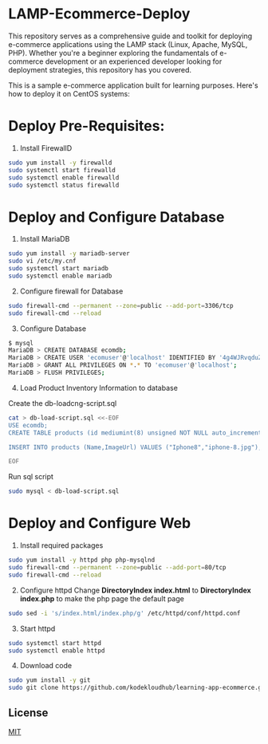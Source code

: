 # LAMP-Ecommerce-Deploy
This repository serves as a comprehensive guide and toolkit for deploying e-commerce applications using the LAMP stack (Linux, Apache, MySQL, PHP). Whether you're a beginner exploring the fundamentals of e-commerce development or an experienced developer looking for deployment strategies, this repository has you covered.

This is a sample e-commerce application built for learning purposes.
Here's how to deploy it on CentOS systems:

# Deploy Pre-Requisites:
1. Install FirewallD

 ```bash
sudo yum install -y firewalld
sudo systemctl start firewalld
sudo systemctl enable firewalld
sudo systemctl status firewalld
```  

# Deploy and Configure Database
1. Install MariaDB

```bash
sudo yum install -y mariadb-server
sudo vi /etc/my.cnf
sudo systemctl start mariadb
sudo systemctl enable mariadb
``` 
2. Configure firewall for Database


```bash
sudo firewall-cmd --permanent --zone=public --add-port=3306/tcp
sudo firewall-cmd --reload
```
3. Configure Database

```bash
$ mysql
MariaDB > CREATE DATABASE ecomdb;
MariaDB > CREATE USER 'ecomuser'@'localhost' IDENTIFIED BY '4g4WJRvqduZ0XMkP168YhFbq';
MariaDB > GRANT ALL PRIVILEGES ON *.* TO 'ecomuser'@'localhost';
MariaDB > FLUSH PRIVILEGES;
```
4. Load Product Inventory Information to database

Create the db-loadcng-script.sql

```bash
cat > db-load-script.sql <<-EOF
USE ecomdb;
CREATE TABLE products (id mediumint(8) unsigned NOT NULL auto_increment,Name varchar(255) default NULL,ImageUrl varchar(255) default NULL,PRIMARY KEY (id)) AUTO_INCREMENT=1;

INSERT INTO products (Name,ImageUrl) VALUES ("Iphone8","iphone-8.jpg"),("Iphone10","iphone-10.jpg"),("Iphone11","iphone-11.jpg"),("Iphone12","iphone-12.jpg"),("Iphone13","iphone-13.jpg"),("Main","banner-image.png"),("Pink_Watch","cart-item2.jpg"),("HeavyWatch","insta-item2.jpg"),("Postedwatch","product-item8.jpg"),("Black_watch","product-item9.jpg"),("Black_watch","product-item10.jpg");

EOF
```
Run sql script

```bash
sudo mysql < db-load-script.sql
```

# Deploy and Configure Web
1. Install required packages

```bash
sudo yum install -y httpd php php-mysqlnd
sudo firewall-cmd --permanent --zone=public --add-port=80/tcp
sudo firewall-cmd --reload
```

2. Configure httpd
   Change **DirectoryIndex index.html** to **DirectoryIndex index.php** to make the php page the default page
   
```bash
sudo sed -i 's/index.html/index.php/g' /etc/httpd/conf/httpd.conf
```

3. Start httpd

```bash
sudo systemctl start httpd
sudo systemctl enable httpd
```

4. Download code

 ```bash
sudo yum install -y git
sudo git clone https://github.com/kodekloudhub/learning-app-ecommerce.git /var/www/html/
```

## License

[MIT](https://choosealicense.com/licenses/mit/)
